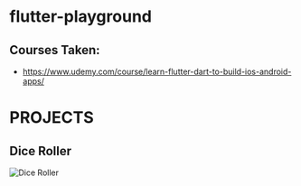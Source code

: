 # flutter-playground

## Courses Taken:
- https://www.udemy.com/course/learn-flutter-dart-to-build-ios-android-apps/


# PROJECTS

## Dice Roller
![Dice Roller](documetation/DiceRoller.png)
